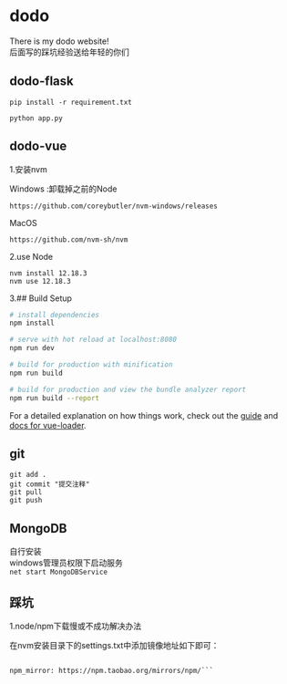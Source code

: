 # dodo

There is my dodo website!  
后面写的踩坑经验送给年轻的你们

## dodo-flask

`pip install -r requirement.txt`

`python app.py`

## dodo-vue

1.安装nvm

Windows :卸载掉之前的Node

`https://github.com/coreybutler/nvm-windows/releases`

MacOS

`https://github.com/nvm-sh/nvm`

2.use Node

`nvm install 12.18.3`  
`nvm use 12.18.3`  

3.## Build Setup

``` bash
# install dependencies
npm install

# serve with hot reload at localhost:8080
npm run dev

# build for production with minification
npm run build

# build for production and view the bundle analyzer report
npm run build --report
```

For a detailed explanation on how things work, check out the [guide](http://vuejs-templates.github.io/webpack/) and [docs for vue-loader](http://vuejs.github.io/vue-loader).

## git

`git add .`  
`git commit "提交注释"`  
`git pull`  
`git push`  

## MongoDB

自行安装  
windows管理员权限下启动服务  
`net start MongoDBService`

## 踩坑

1.node/npm下载慢或不成功解决办法

在nvm安装目录下的settings.txt中添加镜像地址如下即可：

```node_mirror: https://npm.taobao.org/mirrors/node/

npm_mirror: https://npm.taobao.org/mirrors/npm/```
